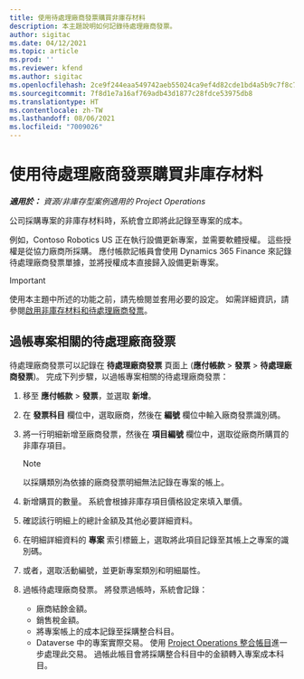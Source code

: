 ```yaml
---
title: 使用待處理廠商發票購買非庫存材料
description: 本主題說明如何記錄待處理廠商發票。
author: sigitac
ms.date: 04/12/2021
ms.topic: article
ms.prod: ''
ms.reviewer: kfend
ms.author: sigitac
ms.openlocfilehash: 2ce9f244eaa549742aeb55024ca9ef4d82cde1bd4a5b9c7f8c762cf72e0da83f
ms.sourcegitcommit: 7f8d1e7a16af769adb43d1877c28fdce53975db8
ms.translationtype: HT
ms.contentlocale: zh-TW
ms.lasthandoff: 08/06/2021
ms.locfileid: "7009026"
---
```

# <a name="purchase-non-stocked-materials-using-a-pending-vendor-invoice"></a>使用待處理廠商發票購買非庫存材料

_**適用於：** 資源/非庫存型案例適用的 Project Operations_

公司採購專案的非庫存材料時，系統會立即將此記錄至專案的成本。 

例如，Contoso Robotics US 正在執行設備更新專案，並需要軟體授權。 這些授權是從協力廠商所採購。  應付帳款記帳員會使用 Dynamics 365 Finance 來記錄待處理廠商發票單據，並將授權成本直接歸入設備更新專案。 

> [!IMPORTANT]
> 使用本主題中所述的功能之前，請先檢閱並套用必要的設定。 如需詳細資訊，請參閱[啟用非庫存材料和待處理廠商發票](configure-materials-nonstocked.md)。 

## <a name="post-a-project-related-pending-vendor-invoice"></a>過帳專案相關的待處理廠商發票 

待處理廠商發票可以記錄在 **待處理廠商發票** 頁面上 (**應付帳款** > **發票** > **待處理廠商發票**)。 完成下列步驟，以過帳專案相關的待處理廠商發票：

1. 移至 **應付帳款** > **發票**，並選取 **新增**。 
2. 在 **發票科目** 欄位中，選取廠商，然後在 **編號** 欄位中輸入廠商發票識別碼。
3. 將一行明細新增至廠商發票，然後在 **項目編號** 欄位中，選取從廠商所購買的非庫存項目。 

    > [!NOTE]
    > 以採購類別為依據的廠商發票明細無法記錄在專案的帳上。 
    
5. 新增購買的數量。 系統會根據非庫存項目價格設定來填入單價。 
6. 確認該行明細上的總計金額及其他必要詳細資料。
7. 在明細詳細資料的 **專案** 索引標籤上，選取將此項目記錄至其帳上之專案的識別碼。
8. 或者，選取活動編號，並更新專案類別和明細屬性。
9. 過帳待處理廠商發票。 將發票過帳時，系統會記錄：
    
    - 廠商結餘金額。
    - 銷售稅金額。
    - 將專案帳上的成本記錄至採購整合科目。
    - Dataverse 中的專案實際交易。 使用 [Project Operations 整合帳目](../project-accounting/project-operations-integration-journal.md)進一步處理此交易。 過帳此帳目會將採購整合科目中的金額轉入專案成本科目。
